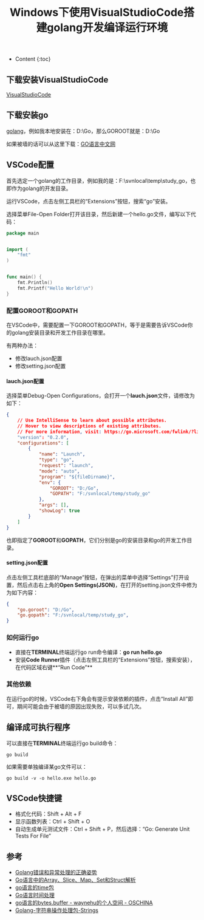 ﻿---
layout:		post
category:	"golang"
title:		"Windows下使用VisualStudioCode搭建golang开发编译运行环境"
tags:		[golang,VSCode]
---
- Content
{:toc}

## 下载安装VisualStudioCode
[VisualStudioCode](https://code.visualstudio.com/)

## 下载安装go
[golang](https://golang.google.cn/)，例如我本地安装在：D:\Go，那么GOROOT就是：D:\Go

如果被墙的话可以从这里下载：[GO语言中文网](https://studygolang.com/dl)

## VSCode配置
首先选定一个golang的工作目录，例如我的是：F:\svnlocal\temp\study_go，也即作为golang的开发目录。

运行VSCode，点击左侧工具栏的“Extensions”按钮，搜索“go”安装。

选择菜单File-Open Folder打开该目录，然后新建一个hello.go文件，编写以下代码：

```go
package main


import (
	"fmt"
)


func main() {
	fmt.Println()
    fmt.Printf("Hello World!\n")
}
```

### 配置GOROOT和GOPATH
在VSCode中，需要配置一下GOROOT和GOPATH，等于是需要告诉VSCode你的golang安装目录和开发工作目录在哪里。

有两种办法：
- 修改lauch.json配置
- 修改setting.json配置

#### lauch.json配置
选择菜单Debug-Open Configurations，会打开一个**lauch.json**文件，请修改为如下：

```json
{
    // Use IntelliSense to learn about possible attributes.
    // Hover to view descriptions of existing attributes.
    // For more information, visit: https://go.microsoft.com/fwlink/?linkid=830387
    "version": "0.2.0",
    "configurations": [
        {
            "name": "Launch",
            "type": "go",
            "request": "launch",
            "mode": "auto",
            "program": "${fileDirname}",
            "env": {
                "GOROOT": "D:/Go",
                "GOPATH": "F:/svnlocal/temp/study_go"
            },
            "args": [],
            "showLog": true
        }
    ]
}
```

也即指定了**GOROOT**和**GOPATH**，它们分别是go的安装目录和go的开发工作目录。

#### setting.json配置
点击左侧工具栏底部的“Manage”按钮，在弹出的菜单中选择“Settings”打开设置，然后点击右上角的**Open Settings(JSON)**，在打开的setting.json文件中修为为如下内容：

```json
{
    "go.goroot": "D:/Go",
    "go.gopath": "F:/svnlocal/temp/study_go",
}
```

### 如何运行go
- 直接在**TERMINAL**终端运行go run命令编译：**go run hello.go**
- 安装**Code Runner**插件（点击左侧工具栏的“Extensions”按钮，搜索安装），在代码区域右键**“Run Code”**


### 其他依赖
在运行go的时候，VSCode右下角会有提示安装依赖的插件，点击“Install All”即可，期间可能会由于被墙的原因出现失败，可以多试几次。


## 编译成可执行程序
可以直接在**TERMINAL**终端运行go build命令：

```
go build
```

如果需要单独编译某go文件可以：

```
go build -v -o hello.exe hello.go
```

## VSCode快捷键
- 格式化代码：Shift + Alt + F 
- 显示函数列表：Ctrl + Shift + O
- 自动生成单元测试文件：Ctrl + Shift + P，然后选择：“Go: Generate Unit Tests For File”

## 参考
- [Golang错误和异常处理的正确姿势](https://www.jianshu.com/p/f30da01eea97)
- [Go语言中的Array、Slice、Map、Set和Struct解析](https://www.jianshu.com/p/247ba63ad8db)
- [go语言的time包](https://my.oschina.net/u/943306/blog/149395)
- [Go语言时间处理](http://kiritor.github.io/2015/04/15/Go%E8%AF%AD%E8%A8%80%E6%97%B6%E9%97%B4%E5%A4%84%E7%90%86/)
- [go语言的bytes\.buffer \- waynehu的个人空间 \- OSCHINA](https://my.oschina.net/u/943306/blog/127981)
- [Golang\-字符串操作处理包\-Strings](http://www.nljb.net/default/Golang-%E5%AD%97%E7%AC%A6%E4%B8%B2%E6%93%8D%E4%BD%9C%E5%A4%84%E7%90%86%E5%8C%85-Strings/)



